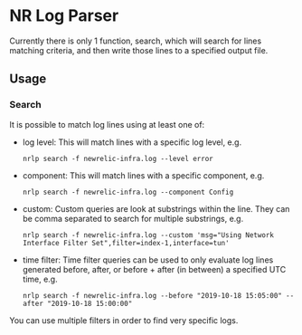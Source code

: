 NR Log Parser
=============

Currently there is only 1 function, search, which will search for lines matching
criteria, and then write those lines to a specified output file.

Usage
-----

### Search ###

It is possible to match log lines using at least one of:
* log level: 
    This will match lines with a specific log level, e.g.
    ```shell script
    nrlp search -f newrelic-infra.log --level error
    ```
* component:
    This will match lines with a specific component, e.g.
    ```shell script
    nrlp search -f newrelic-infra.log --component Config
    ```
* custom:
    Custom queries are look at substrings within the line. They can be
    comma separated to search for multiple substrings, e.g.
    ```shell script
    nrlp search -f newrelic-infra.log --custom 'msg="Using Network Interface Filter Set",filter=index-1,interface=tun' 
    ```
* time filter:
    Time filter queries can be used to only evaluate log lines generated before,
    after, or before + after (in between) a specified UTC time, e.g.
    ```shell script
    nrlp search -f newrelic-infra.log --before "2019-10-18 15:05:00" --after "2019-10-18 15:00:00"
    ```
  
You can use multiple filters in order to find very specific logs.
